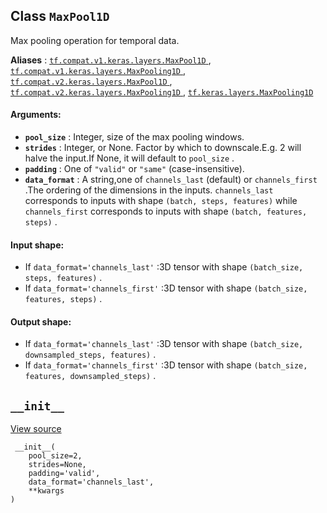 

## Class  `MaxPool1D` 
Max pooling operation for temporal data.

**Aliases** : [ `tf.compat.v1.keras.layers.MaxPool1D` ](/api_docs/python/tf/keras/layers/MaxPool1D), [ `tf.compat.v1.keras.layers.MaxPooling1D` ](/api_docs/python/tf/keras/layers/MaxPool1D), [ `tf.compat.v2.keras.layers.MaxPool1D` ](/api_docs/python/tf/keras/layers/MaxPool1D), [ `tf.compat.v2.keras.layers.MaxPooling1D` ](/api_docs/python/tf/keras/layers/MaxPool1D), [ `tf.keras.layers.MaxPooling1D` ](/api_docs/python/tf/keras/layers/MaxPool1D)

#### Arguments:
- **`pool_size`** : Integer, size of the max pooling windows.
- **`strides`** : Integer, or None. Factor by which to downscale.E.g. 2 will halve the input.If None, it will default to  `pool_size` .
- **`padding`** : One of  `"valid"`  or  `"same"`  (case-insensitive).
- **`data_format`** : A string,one of  `channels_last`  (default) or  `channels_first` .The ordering of the dimensions in the inputs. `channels_last`  corresponds to inputs with shape `(batch, steps, features)`  while  `channels_first` corresponds to inputs with shape `(batch, features, steps)` .


#### Input shape:
- If  `data_format='channels_last'` :3D tensor with shape  `(batch_size, steps, features)` .
- If  `data_format='channels_first'` :3D tensor with shape  `(batch_size, features, steps)` .


#### Output shape:
- If  `data_format='channels_last'` :3D tensor with shape  `(batch_size, downsampled_steps, features)` .
- If  `data_format='channels_first'` :3D tensor with shape  `(batch_size, features, downsampled_steps)` .


##  `__init__` 
[View source](https://github.com/tensorflow/tensorflow/blob/r2.0/tensorflow/python/keras/layers/pooling.py#L142-L151)

```
 __init__(
    pool_size=2,
    strides=None,
    padding='valid',
    data_format='channels_last',
    **kwargs
)
 
```

